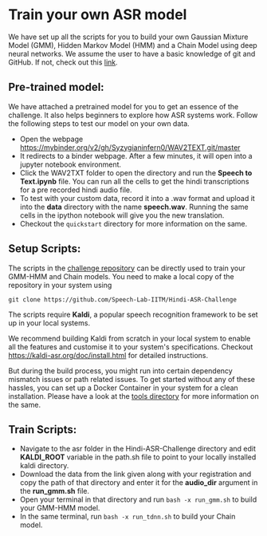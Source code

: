 # Train your own ASR model

We have set up all the scripts for you to build your own Gaussian Mixture Model (GMM), Hidden Markov Model (HMM) and a Chain Model using deep neural networks. We assume the user to have a basic knowledge of git and GitHub. If not, check out this [link](https://git-scm.com).

## Pre-trained model:
We have attached a pretrained model for you to get an essence of the challenge. It also helps beginners to explore how ASR systems work. Follow the following steps to test our model on your own data.

- Open the webpage https://mybinder.org/v2/gh/Syzygianinfern0/WAV2TEXT.git/master
- It redirects to a binder webpage. After a few minutes, it will open into a jupyter notebook environment.
- Click the WAV2TXT folder to open the directory and run the **Speech to Text.ipynb** file. You can run all the cells to get the hindi transcriptions for a pre recorded hindi audio file.
- To test with your custom data, record it into a .wav format and upload it into the **data** directory with the name **speech.wav**. Running the same cells in the ipython notebook will give you the new translation.
- Checkout the `quickstart` directory for more information on the same.
 
## Setup Scripts:
The scripts in the [challenge repository](https://github.com/Speech-Lab-IITM/Hindi-ASR-Challenge/tree/master/asr) can be directly used to train your GMM-HMM and Chain models. You need to make a local copy of the repository in your system using
```
git clone https://github.com/Speech-Lab-IITM/Hindi-ASR-Challenge 
```

The scripts require **Kaldi**, a popular speech recognition framework to be set up in your local systems. 

We recommend building Kaldi from scratch in your local system to enable all the features and customise it to your system's specifications. Checkout https://kaldi-asr.org/doc/install.html for detailed instructions.

But during the build process, you might run into certain dependency mismatch issues or path related issues. To get started without any of these hassles, you can set up a Docker Container in your system for a clean installation. Please have a look at the [tools directory](https://github.com/Speech-Lab-IITM/Hindi-ASR-Challenge/tree/master/tools) for more information on the same. 

## Train Scripts:
- Navigate to the asr folder in the Hindi-ASR-Challenge directory and edit **KALDI_ROOT** variable in the path.sh file to point to your locally installed kaldi directory. 
- Download the data from the link given along with your registration and copy the path of that directory and enter it for the **audio_dir** argument in the **run_gmm.sh** file. 
- Open your terminal in that directory and run `bash -x run_gmm.sh` to build your GMM-HMM model.
- In the same terminal, run `bash -x run_tdnn.sh`  to build your Chain model.




